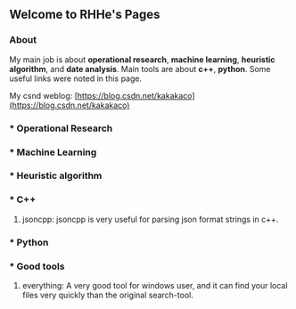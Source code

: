 ## Welcome to RHHe's Pages

<!--
![Image](https://avatars2.githubusercontent.com/u/24181362?s=96&v=4)
-->

### About
My main job is about **operational research**, **machine learning**, **heuristic algorithm**, and **date analysis**. Main tools are about **c++**, **python**. Some useful links were noted in this page. 

My csnd weblog: [https://blog.csdn.net/kakakaco](https://blog.csdn.net/kakakaco)

### * Operational Research

### * Machine Learning

### * Heuristic algorithm

### * C++
1. jsoncpp: jsoncpp is very useful for parsing json format strings in c++.

### * Python

### * Good tools
1. everything: A very good tool for windows user, and it can find your local files very quickly than the original search-tool.







<!--

Markdown is a lightweight and easy-to-use syntax for styling your writing. It includes conventions for

```markdown
Syntax highlighted code block

# Header 1
## Header 2
### Header 3

- Bulleted
- List

1. Numbered
2. List

**Bold** and _Italic_ and `Code` text

[Link](url) and ![Image](https://avatars2.githubusercontent.com/u/24181362?s=96&v=4)
```

For more details see [GitHub Flavored Markdown](https://guides.github.com/features/mastering-markdown/).

### Jekyll Themes 

Your Pages site will use the layout and styles from the Jekyll theme you have selected in your [repository settings](https://github.com/rhhe/rhhe.github.io/settings). The name of this theme is saved in the Jekyll `_config.yml` configuration file.

### Support or Contact

Having trouble with Pages? Check out our [documentation](https://help.github.com/categories/github-pages-basics/) or [contact support](https://github.com/contact) and we’ll help you sort it out.
-->
